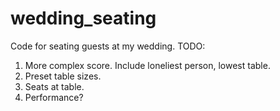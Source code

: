 # wedding_seating
Code for seating guests at my wedding.
TODO:
1) More complex score. Include loneliest person, lowest table.
2) Preset table sizes.
3) Seats at table.
4) Performance?
